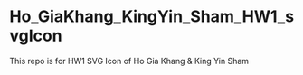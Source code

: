 # Ho_GiaKhang_KingYin_Sham_HW1_svgIcon
This repo is for HW1 SVG Icon of Ho Gia Khang &amp; King Yin Sham
